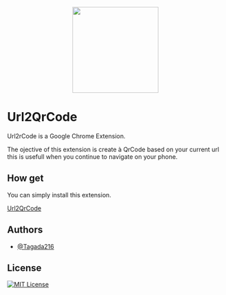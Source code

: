 <p align="center">
  <img src="https://nicolasdelcourt.fr/url2qrcode.png" width="200" height="200" />
</p>

# Url2QrCode

Url2rCode is a Google Chrome Extension. 

The ojective of this extension is create à QrCode based on your current url this is usefull when you continue to navigate on your phone. 


## How get 

You can simply install this extension. 

[Url2QrCode](https://nicolasdelcourt.fr)
    
## Authors

- [@Tagada216](https://github.com/Tagada216)


## License


[![MIT License](https://img.shields.io/badge/License-MIT-green.svg)](https://choosealicense.com/licenses/mit/)


